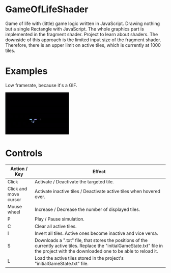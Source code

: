 # GameOfLifeShader
Game of life with (little) game logic written in JavaScript. Drawing nothing but a single Rectangle with JavaScript. The whole graphics part is implemented in the fragment shader. Project to learn about shaders. The downside of this approach is the limited input size of the fragment shader. Therefore, there is an upper limit on active tiles, which is currently at 1000 tiles.

# Examples

Low framerate, because it's a GIF.

![](https://github.com/HendrikHenselmann/GameOfLifeShader/blob/main/GameOfLife.gif)


# Controls

| Action / Key | Effect |
| ------------- | ------------- |
| Click  | Activate / Deactivate the targeted tile.  |
| Click and move cursor | Activate inactive tiles / Deactivate active tiles when hovered over.  |
| Mouse wheel | Increase / Decrease the number of displayed tiles. |
| P | Play / Pause simulation. |
| C | Clear all active tiles.  |
| I | Invert all tiles. Active ones become inactive and vice versa. |
| S | Downloads a ".txt" file, that stores the positions of the currently active tiles. Replace the "initialGameState.txt" file in the project with the downloaded one to be able to reload it. |
| L | Load the active tiles stored in the project's "initialGameState.txt" file. |
